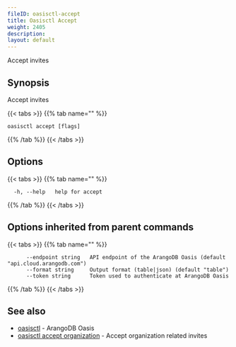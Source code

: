 ```yaml
---
fileID: oasisctl-accept
title: Oasisctl Accept
weight: 2405
description: 
layout: default
---
```

Accept invites

## Synopsis

Accept invites

{{< tabs >}}
{{% tab name="" %}}
```
oasisctl accept [flags]
```
{{% /tab %}}
{{< /tabs >}}

## Options

{{< tabs >}}
{{% tab name="" %}}
```
  -h, --help   help for accept
```
{{% /tab %}}
{{< /tabs >}}

## Options inherited from parent commands

{{< tabs >}}
{{% tab name="" %}}
```
      --endpoint string   API endpoint of the ArangoDB Oasis (default "api.cloud.arangodb.com")
      --format string     Output format (table|json) (default "table")
      --token string      Token used to authenticate at ArangoDB Oasis
```
{{% /tab %}}
{{< /tabs >}}

## See also

* [oasisctl](../oasisctl-options)	 - ArangoDB Oasis
* [oasisctl accept organization](oasisctl-accept-organization)	 - Accept organization related invites

